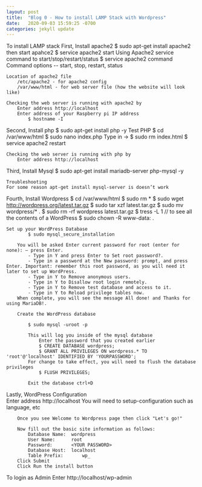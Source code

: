 ```yaml
---
layout: post
title:  "Blog 0 - How to install LAMP Stack with Wordpress"
date:   2020-09-03 15:59:25 -0700
categories: jekyll update
---
```

To install LAMP stack
First, Install apache2
		$ sudo apt-get install apache2
    then start apahce2
        $ service apache2 start
        Using Apache2 service command to start/stop/restart/status
		    $ service apache2 command
            Command options -- start, stop, restart, status

    Location of apache2 file
        /etc/apache2 - for apache2 config
        /var/www/html - for web server file (how the website will look like)
	
    Checking the web server is running with apache2 by 
        Enter address http://localhost
        Enter address of your Raspberry pi IP address 
			$ hostname -I 


Second, Install php
	    $ sudo apt-get install php -y
	    Test PHP
			$ cd /var/www/html
			$ sudo nano index.php
        Type in -> <?php echo “hello world”; ?> 
            $ sudo rm index.html
            $ service apache2 restart

    Checking the web server is running with php by
		Enter address http://localhost


Third, Install Mysql
	    $ sudo apt-get install mariadb-server php-mysql -y

    Troubleshooting 
    For some reason apt-get install mysql-server is doesn’t work


Fourth, Install Wordpress 
		$ cd /var/www/html
		$ sudo rm *
		$ sudo wget http://wordpress.org/latest.tar.gz
		$ sudo tar xzf latest.tar.gz
		$ sudo mv wordpress/* .
		$ sudo rm -rf wordpress latest.tar.gz
		$ tress -L 1 		// to see all the contents of a WordPress
		$ sudo chown -R www-data: . 
    
    Set up your WordPress Database
			$ sudo mysql_secure_installation

        You will be asked Enter current password for root (enter for none): — press Enter.
            - Type in Y and press Enter to Set root password?.
            - Type in a password at the New password: prompt, and press Enter. Important: remember this root password, as you will need it later to set up WordPress.
            - Type in Y to Remove anonymous users.
            - Type in Y to Disallow root login remotely.
            - Type in Y to Remove test database and access to it.
            - Type in Y to Reload privilege tables now.
        When complete, you will see the message All done! and Thanks for using MariaDB!.

	    Create the WordPress database

			$ sudo mysql -uroot -p
			
            This will log you inside of the mysql database
			    Enter the password that you created earlier 
			    $ CREATE DATABASE wordpress;
                $ GRANT ALL PRIVILEGES ON wordpress.* TO 'root'@'localhost' IDENTIFIED BY 'YOURPASSWORD';
            For change to take effect, you will need to flush the database privileges
                $ FLUSH PRIVILEGES;
            
            Exit the database ctrl+D 


Lastly, WordPress Configuration  
		Enter address http://localhost
        You will need to setup-configuration such as language, etc
        
        Once you see Welcome to Wordpress page then click "Let's go!"

        Now fill out the basic site information as follows:
            Database Name:	wordpress
            User Name:		root
            Password:		<YOUR PASSWORD>
            Database Host:	localhost
            Table Prefix:		wp_
		Click Submit
		Click Run the install button

To login as Admin 
Enter http://localhost/wp-admin
		
